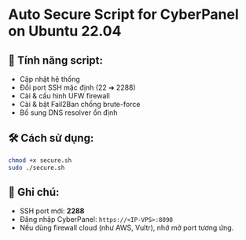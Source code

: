 # Auto Secure Script for CyberPanel on Ubuntu 22.04

## 🧩 Tính năng script:
- Cập nhật hệ thống
- Đổi port SSH mặc định (22 ➜ 2288)
- Cài & cấu hình UFW firewall
- Cài & bật Fail2Ban chống brute-force
- Bổ sung DNS resolver ổn định

## 🛠️ Cách sử dụng:
```bash
chmod +x secure.sh
sudo ./secure.sh
```

## 📌 Ghi chú:
- SSH port mới: **2288**
- Đăng nhập CyberPanel: `https://<IP-VPS>:8090`
- Nếu dùng firewall cloud (như AWS, Vultr), nhớ mở port tương ứng.
